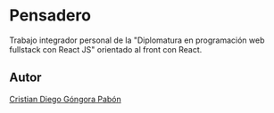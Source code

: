 # Pensadero

Trabajo integrador personal de la "Diplomatura en programación web fullstack con React JS" orientado al front con React.

## Autor

[Cristian Diego Góngora Pabón](https://www.linkedin.com/in/cristiangongora/)
